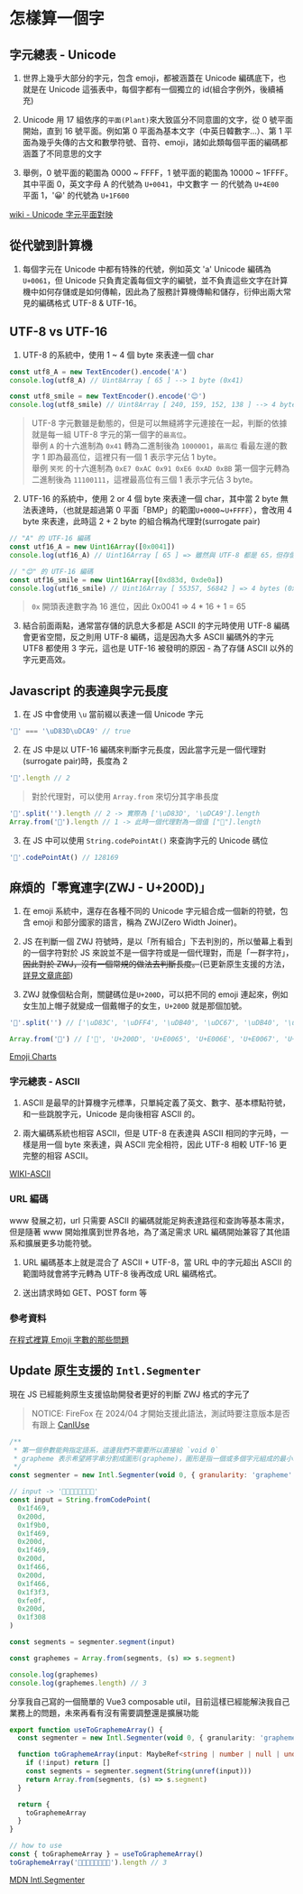 # 怎樣算一個字

## 字元總表 - Unicode

1. 世界上幾乎大部分的字元，包含 emoji，都被涵蓋在 Unicode 編碼底下，也就是在 Unicode 這張表中，每個字都有一個獨立的 id(組合字例外，後續補充)

2. Unicode 用 17 組依序的`平面(Plant)`來大致區分不同意圖的文字，從 0 號平面開始，直到 16 號平面。例如第 0 平面為基本文字（中英日韓數字...）、第 1 平面為幾乎失傳的古文和數學符號、音符、emoji，諸如此類每個平面的編碼都涵蓋了不同意思的文字

3. 舉例，0 號平面的範圍為 0000 ~ FFFF，1 號平面的範圍為 10000 ~ 1FFFF。  
   其中平面 0，英文字母 A 的代號為 `U+0041`，中文數字 一 的代號為 `U+4E00`  
   平面 1，'😀' 的代號為 `U+1F600`

[wiki - Unicode 字元平面對映](https://zh.wikipedia.org/wiki/Unicode%E5%AD%97%E7%AC%A6%E5%B9%B3%E9%9D%A2%E6%98%A0%E5%B0%84)

## 從代號到計算機

1. 每個字元在 Unicode 中都有特殊的代號，例如英文 'a' Unicode 編碼為 `U+0061`，但 Unicode 只負責定義每個文字的編號，並不負責這些文字在計算機中如何存儲或是如何傳輸，因此為了服務計算機傳輸和儲存，衍伸出兩大常見的編碼格式 UTF-8 & UTF-16。

## UTF-8 vs UTF-16

1. UTF-8 的系統中，使用 1 ~ 4 個 byte 來表達一個 char

```js
const utf8_A = new TextEncoder().encode('A')
console.log(utf8_A) // Uint8Array [ 65 ] --> 1 byte (0x41)

const utf8_smile = new TextEncoder().encode('😊')
console.log(utf8_smile) // Uint8Array [ 240, 159, 152, 138 ] --> 4 bytes (0xF0 0x9F 0x98 0x8A)
```

> UTF-8 字元數雖是動態的，但是可以無縫將字元連接在一起，判斷的依據就是每一組 UTF-8 字元的第一個字的`最高位`。  
> 舉例 `A` 的十六進制為 `0x41` 轉為二進制後為 `1000001`，`最高位` 看最左邊的數字 1 即為最高位，這裡只有一個 1 表示字元佔 1 byte。  
> 舉例 `笑死` 的十六進制為 `0xE7 0xAC 0x91 0xE6 0xAD 0xBB` 第一個字元轉為二進制後為 `11100111`，這裡最高位有三個 1 表示字元佔 3 byte。

2. UTF-16 的系統中，使用 2 or 4 個 byte 來表達一個 char，其中當 2 byte 無法表達時，（也就是超過第 0 平面「BMP」的範圍`U+0000`~`U+FFFF`），會改用 4 byte 來表達，此時這 2 + 2 byte 的組合稱為代理對(surrogate pair)

```js
// "A" 的 UTF-16 編碼
const utf16_A = new Uint16Array([0x0041])
console.log(utf16_A) // Uint16Array [ 65 ] => 雖然與 UTF-8 都是 65，但存儲是用 2 bytes (0x0041)

// "😊" 的 UTF-16 編碼
const utf16_smile = new Uint16Array([0xd83d, 0xde0a])
console.log(utf16_smile) // Uint16Array [ 55357, 56842 ] => 4 bytes (0xD83D 0xDE0A)
```

> `0x` 開頭表達數字為 16 進位，因此 0x0041 => 4 \* 16 + 1 = 65

3. 結合前面兩點，通常當存儲的訊息大多都是 ASCII 的字元時使用 UTF-8 編碼會更省空間，反之則用 UTF-8 編碼，這是因為大多 ASCII 編碼外的字元 UTF8 都使用 3 字元，這也是 UTF-16 被發明的原因 - 為了存儲 ASCII 以外的字元更高效。

## Javascript 的表達與字元長度

1. 在 JS 中會使用 `\u` 當前綴以表達一個 Unicode 字元

```js
'💩' === '\uD83D\uDCA9' // true
```

2. 在 JS 中是以 UTF-16 編碼來判斷字元長度，因此當字元是一個代理對(surrogate pair)時，長度為 2

```js
'💩'.length // 2
```

> 對於代理對，可以使用 `Array.from` 來切分其字串長度

```js
'💩'.split('').length // 2 -> 實際為 ['\uD83D', '\uDCA9'].length
Array.from('💩').length // 1 -> 此時一個代理對為一個值 ["💩"].length
```

3. 在 JS 中可以使用 `String.codePointAt()` 來查詢字元的 Unicode 碼位

```js
'💩'.codePointAt() // 128169
```

## 麻煩的「零寬連字(ZWJ - U+200D)」

1. 在 emoji 系統中，還存在各種不同的 Unicode 字元組合成一個新的符號，包含 emoji 和部分國家的語言，稱為 ZWJ(Zero Width Joiner)。

2. JS 在判斷一個 ZWJ 符號時，是以「所有組合」下去判別的，所以螢幕上看到的一個字符對於 JS 來說並不是一個字符或是一個代理對，而是「一群字符」，~~因此對於 ZWJ，沒有一個常規的做法去判斷長度。~~(已更新原生支援的方法，[詳見文章底部](#update-原生支援的-intl-segmenter))

3. ZWJ 就像個粘合劑，關鍵碼位是`U+200D`，可以把不同的 emoji 連起來，例如女生加上帽子就變成一個戴帽子的女生，`U+200D` 就是那個加號。

```js
'🏴󠁧󠁢󠁥󠁮󠁧󠁿'.split('') // ['\uD83C', '\uDFF4', '\uDB40', '\uDC67', '\uDB40', '\uDC62', '\uDB40', '\uDC65', '\uDB40', '\uDC6E', '\uDB40', '\uDC67', '\uDB40', '\uDC7F']

Array.from('🏴󠁧󠁢󠁥󠁮󠁧󠁿') // ['🏴', '󠁧U+200D', '󠁢U+E0065', '󠁥U+E006E', '󠁮U+E0067', '󠁧U+E007F']
```

[Emoji Charts](https://unicode.org/emoji/charts/emoji-zwj-sequences.html)

### 字元總表 - ASCII

1. ASCII 是最早的計算機字元標準，只單純定義了英文、數字、基本標點符號，和一些跳脫字元，Unicode 是向後相容 ASCII 的。

2. 兩大編碼系統也相容 ASCII，但是 UTF-8 在表達與 ASCII 相同的字元時，一樣是用一個 byte 來表達，與 ASCII 完全相符，因此 UTF-8 相較 UTF-16 更完整的相容 ASCII。

[WIKI-ASCII](https://zh.wikipedia.org/zh-tw/ASCII)

### URL 編碼

www 發展之初，url 只需要 ASCII 的編碼就能足夠表達路徑和查詢等基本需求，但是隨著 www 開始推廣到世界各地，為了滿足需求 URL 編碼開始兼容了其他語系和擴展更多功能符號。

1. URL 編碼基本上就是混合了 ASCII + UTF-8，當 URL 中的字元超出 ASCII 的範圍時就會將字元轉為 UTF-8 後再改成 URL 編碼格式。

2. 送出請求時如 GET、POST form 等

### 參考資料

[在程式裡算 Emoji 字數的那些問題](https://medium.com/dcardlab/%E5%9C%A8%E7%A8%8B%E5%BC%8F%E8%A3%A1%E7%AE%97-emoji-%E5%AD%97%E6%95%B8%E7%9A%84%E9%82%A3%E4%BA%9B%E5%95%8F%E9%A1%8C-8e1a1170a499)

## Update 原生支援的 `Intl.Segmenter`

現在 JS 已經能夠原生支援協助開發者更好的判斷 ZWJ 格式的字元了

> NOTICE: FireFox 在 2024/04 才開始支援此語法，測試時要注意版本是否有跟上 [CanIUse](https://caniuse.com/?search=Intl.Segmenter)

```js
/**
 * 第一個參數能夠指定語系，這邊我們不需要所以直接給 `void 0`
 * grapheme 表示希望將字串分割成圖形(grapheme)，圖形是指一個或多個字元組成的最小單位，在這個例子中會將由 ZWJ 多個字元組成的 emoji 當成一個圖形處理。
 */
const segmenter = new Intl.Segmenter(void 0, { granularity: 'grapheme' })

// input -> '👩‍🦰👩‍👩‍👦‍👦🏳️‍🌈'
const input = String.fromCodePoint(
  0x1f469,
  0x200d,
  0x1f9b0,
  0x1f469,
  0x200d,
  0x1f469,
  0x200d,
  0x1f466,
  0x200d,
  0x1f466,
  0x1f3f3,
  0xfe0f,
  0x200d,
  0x1f308
)

const segments = segmenter.segment(input)

const graphemes = Array.from(segments, (s) => s.segment)

console.log(graphemes)
console.log(graphemes.length) // 3
```

分享我自己寫的一個簡單的 Vue3 composable util，目前這樣已經能解決我自己業務上的問題，未來再看有沒有需要調整還是擴展功能

```typescript
export function useToGraphemeArray() {
  const segmenter = new Intl.Segmenter(void 0, { granularity: 'grapheme' })

  function toGraphemeArray(input: MaybeRef<string | number | null | undefined>) {
    if (!input) return []
    const segments = segmenter.segment(String(unref(input)))
    return Array.from(segments, (s) => s.segment)
  }

  return {
    toGraphemeArray
  }
}

// how to use
const { toGraphemeArray } = useToGraphemeArray()
toGraphemeArray('👩‍🦰👩‍👩‍👦‍👦🏳️‍🌈').length // 3
```

[MDN Intl.Segmenter](https://developer.mozilla.org/en-US/docs/Web/JavaScript/Reference/Global_Objects/Intl/Segmenter)
